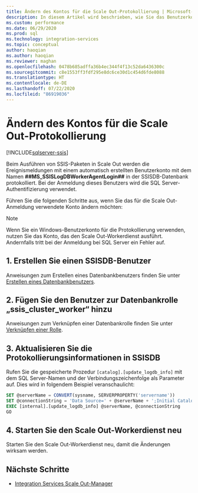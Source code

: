 ```yaml
---
title: Ändern des Kontos für die Scale Out-Protokollierung | Microsoft-Dokumentation
description: In diesem Artikel wird beschrieben, wie Sie das Benutzerkonto für die SSIS Scale Out-Protokollierung ändern.
ms.custom: performance
ms.date: 06/29/2020
ms.prod: sql
ms.technology: integration-services
ms.topic: conceptual
author: haoqian
ms.author: haoqian
ms.reviewer: maghan
ms.openlocfilehash: 0478b685adffa36b4ec344f4f13c52da6436300c
ms.sourcegitcommit: c8e1553ff3fdf295e8dc6ce30d1c454d6fde8088
ms.translationtype: HT
ms.contentlocale: de-DE
ms.lasthandoff: 07/22/2020
ms.locfileid: "86919036"
---
```

# <a name="change-the-account-for-scale-out-logging"></a>Ändern des Kontos für die Scale Out-Protokollierung

[!INCLUDE[sqlserver-ssis](../../includes/applies-to-version/sqlserver-ssis.md)]


Beim Ausführen von SSIS-Paketen in Scale Out werden die Ereignismeldungen mit einem automatisch erstellten Benutzerkonto mit dem Namen **##MS_SSISLogDBWorkerAgentLogin##** in der SSISDB-Datenbank protokolliert. Bei der Anmeldung dieses Benutzers wird die SQL Server-Authentifizierung verwendet.

Führen Sie die folgenden Schritte aus, wenn Sie das für die Scale Out-Anmeldung verwendete Konto ändern möchten:

> [!NOTE]
> Wenn Sie ein Windows-Benutzerkonto für die Protokollierung verwenden, nutzen Sie das Konto, das den Scale Out-Workerdienst ausführt. Andernfalls tritt bei der Anmeldung bei SQL Server ein Fehler auf.

## <a name="1-create-a-user-for-ssisdb"></a>1. Erstellen Sie einen SSISDB-Benutzer
Anweisungen zum Erstellen eines Datenbankbenutzers finden Sie unter [Erstellen eines Datenbankbenutzers](../../relational-databases/security/authentication-access/create-a-database-user.md).

## <a name="2-add-the-user-to-the-database-role-ssis_cluster_worker"></a>2. Fügen Sie den Benutzer zur Datenbankrolle „ssis_cluster_worker“ hinzu

Anweisungen zum Verknüpfen einer Datenbankrolle finden Sie unter [Verknüpfen einer Rolle](../../relational-databases/security/authentication-access/join-a-role.md).

## <a name="3-update-the-logging-information-in-ssisdb"></a>3. Aktualisieren Sie die Protokollierungsinformationen in SSISDB
Rufen Sie die gespeicherte Prozedur `[catalog].[update_logdb_info]` mit dem SQL Server-Namen und der Verbindungszeichenfolge als Parameter auf. Dies wird in folgendem Beispiel veranschaulicht:

```sql
SET @serverName = CONVERT(sysname, SERVERPROPERTY('servername'))
SET @connectionString = 'Data Source=' + @serverName + ';Initial Catalog=SSISDB;Integrated Security=SSPI;'
EXEC [internal].[update_logdb_info] @serverName, @connectionString
GO
```

## <a name="4-restart-the-scale-out-worker-service"></a>4. Starten Sie den Scale Out-Workerdienst neu
Starten Sie den Scale Out-Workerdienst neu, damit die Änderungen wirksam werden.

## <a name="next-steps"></a>Nächste Schritte
-   [Integration Services Scale Out-Manager](integration-services-ssis-scale-out-manager.md)
